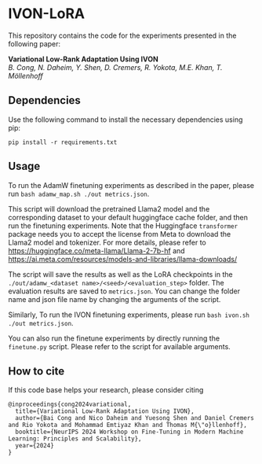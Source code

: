 # IVON-LoRA

This repository contains the code for the experiments presented in the following paper:

__Variational Low-Rank Adaptation Using IVON__  
_B. Cong, N. Daheim, Y. Shen, D. Cremers, R. Yokota, M.E. Khan, T. Möllenhoff_

## Dependencies

Use the following command to install the necessary dependencies using pip:

`pip install -r requirements.txt`

## Usage

To run the AdamW finetuning experiments as described in the paper, please run `bash adamw_map.sh ./out metrics.json`.

This script will download the pretrained Llama2 model and the corresponding dataset to your default huggingface cache folder, and then run the finetuning experiments. Note that the Huggingface `transformer` package needs you to accept the license from Meta to download the Llama2 model and tokenizer. For more details, please refer to https://huggingface.co/meta-llama/Llama-2-7b-hf and https://ai.meta.com/resources/models-and-libraries/llama-downloads/

The script will save the results as well as the LoRA checkpoints in the `./out/adamw_<dataset name>/<seed>/<evaluation_step>` folder. The evaluation results are saved to `metrics.json`. You can change the folder name and json file name by changing the arguments of the script.

Similarly, To run the IVON finetuning experiments, please run `bash ivon.sh ./out metrics.json`.

You can also run the finetune experiments by directly running the `finetune.py` script. Please refer to the script for available arguments.

## How to cite

If this code base helps your research, please consider citing

```
@inproceedings{cong2024variational,
  title={Variational Low-Rank Adaptation Using IVON},
  author={Bai Cong and Nico Daheim and Yuesong Shen and Daniel Cremers and Rio Yokota and Mohammad Emtiyaz Khan and Thomas M{\"o}llenhoff},
  booktitle={NeurIPS 2024 Workshop on Fine-Tuning in Modern Machine Learning: Principles and Scalability},
  year={2024}
}
```